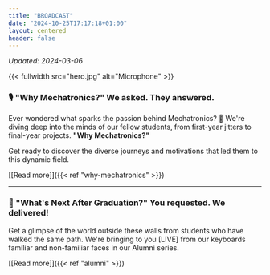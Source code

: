 ```yaml
---
title: "BROADCAST"
date: "2024-10-25T17:17:18+01:00"
layout: centered
header: false
---
```


_Updated: 2024-03-06_

{{< fullwidth src="hero.jpg" alt="Microphone" >}}

### 🎙️ "Why Mechatronics?" We asked. They answered.

Ever wondered what sparks the passion behind Mechatronics? 🤔 We're diving deep into the minds of our fellow students, from first-year jitters to final-year projects. **"Why Mechatronics?"**

Get ready to discover the diverse journeys and motivations that led them to this dynamic field.

[[Read more]]({{< ref "why-mechatronics" >}})

---

### 🤔 "What's Next After Graduation?" You requested. We delivered!

Get a glimpse of the world outside these walls from students who have walked the same path. We're bringing to you [LIVE] from our keyboards familiar and non-familiar faces in our Alumni series.

[[Read more]]({{< ref "alumni" >}})
